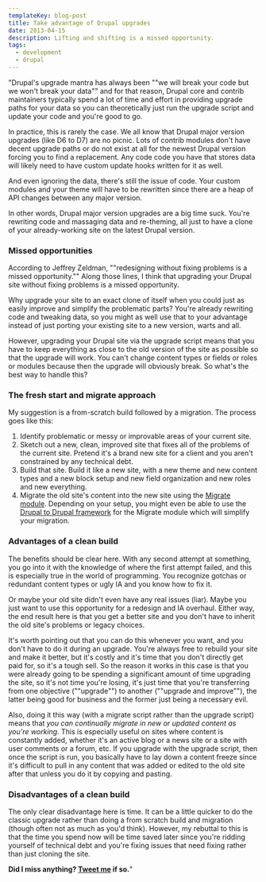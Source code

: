 ```yaml
---
templateKey: blog-post
title: Take advantage of Drupal upgrades
date: 2013-04-15
description: Lifting and shifting is a missed opportunity.
tags:
  - development
  - drupal
---
```


"Drupal's upgrade mantra has always been ""we will break your code but we won't break your data"" and for that reason, Drupal core and contrib maintainers typically spend a lot of time and effort in providing upgrade paths for your data so you can theoretically just run the upgrade script and update your code and you're good to go.

In practice, this is rarely the case. We all know that Drupal major version upgrades (like D6 to D7) are no picnic. Lots of contrib modules don't have decent upgrade paths or do not exist at all for the newest Drupal version forcing you to find a replacement. Any code code you have that stores data will likely need to have custom update hooks written for it as well.

And even ignoring the data, there's still the issue of code. Your custom modules and your theme will have to be rewritten since there are a heap of API changes between any major version.

In other words, Drupal major version upgrades are a big time suck. You're rewriting code and massaging data and re-theming, all just to have a clone of your already-working site on the latest Drupal version.

### Missed opportunities

According to Jeffrey Zeldman, ""redesigning without fixing problems is a missed opportunity."" Along those lines, I think that upgrading your Drupal site without fixing problems is a missed opportunity.

Why upgrade your site to an exact clone of itself when you could just as easily improve and simplify the problematic parts? You're already rewriting code and tweaking data, so you might as well use that to your advantage instead of just porting your existing site to a new version, warts and all.

However, upgrading your Drupal site via the upgrade script means that you have to keep everything as close to the old version of the site as possible so that the upgrade will work. You can't change content types or fields or roles or modules because then the upgrade will obviously break. So what's the best way to handle this?

### The fresh start and migrate approach

My suggestion is a from-scratch build followed by a migration. The process goes like this:

1.  Identify problematic or messy or improvable areas of your current site.
2.  Sketch out a new, clean, improved site that fixes all of the problems of the current site. Pretend it's a brand new site for a client and you aren't constrained by any technical debt.
3.  Build that site. Build it like a new site, with a new theme and new content types and a new block setup and new field organization and new roles and new everything.
4.  Migrate the old site's content into the new site using the [Migrate module](http://drupal.org/project/migrate). Depending on your setup, you might even be able to use the [Drupal to Drupal framework](http://drupal.org/project/migrate_d2d) for the Migrate module which will simplify your migration.

### Advantages of a clean build

The benefits should be clear here. With any second attempt at something, you go into it with the knowledge of where the first attempt failed, and this is especially true in the world of programming. You recognize gotchas or redundant content types or ugly IA and you know how to fix it.

Or maybe your old site didn't even have any real issues (liar). Maybe you just want to use this opportunity for a redesign and IA overhaul. Either way, the end result here is that you get a better site and you don't have to inherit the old site's problems or legacy choices.

It's worth pointing out that you can do this whenever you want, and you don't have to do it during an upgrade. You're always free to rebuild your site and make it better, but it's costly and it's time that you don't directly get paid for, so it's a tough sell. So the reason it works in this case is that you were already going to be spending a significant amount of time upgrading the site, so it's not time you're losing, it's just time that you're transferring from one objective (""upgrade"") to another (""upgrade and improve""), the latter being good for business and the former just being a necessary evil.

Also, doing it this way (with a migrate script rather than the upgrade script) means that _you can continually migrate in new or updated content as you're working_. This is especially useful on sites where content is constantly added, whether it's an active blog or a news site or a site with user comments or a forum, etc. If you upgrade with the upgrade script, then once the script is run, you basically have to lay down a content freeze since it's difficult to pull in any content that was added or edited to the old site after that unless you do it by copying and pasting.

### Disadvantages of a clean build

The only clear disadvantage here is time. It can be a little quicker to do the classic upgrade rather than doing a from scratch build and migration (though often not as much as you'd think). However, my rebuttal to this is that the time you spend now will be time saved later since you're ridding yourself of technical debt and you're fixing issues that need fixing rather than just cloning the site.

**Did I miss anything? [Tweet me](http://twitter.com/mcrittenden) if so.**"